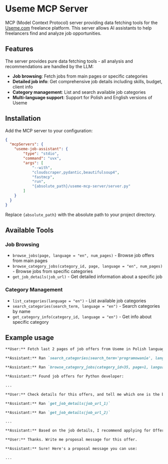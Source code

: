 # Useme MCP Server

MCP (Model Context Protocol) server providing data fetching tools for the [Useme.com](https://useme.com) freelance platform. This server allows AI assistants to help freelancers find and analyze job opportunities.

## Features

The server provides pure data fetching tools - all analysis and recommendations are handled by the LLM:

- **Job browsing**: Fetch jobs from main pages or specific categories
- **Detailed job info**: Get comprehensive job details including skills, budget, client info
- **Category management**: List and search available job categories
- **Multi-language support**: Support for Polish and English versions of Useme

## Installation

Add the MCP server to your configuration:

```json
{
  "mcpServers": {
    "useme-job-assistant": {
        "type": "stdio",
        "command": "uvx",
        "args": [
            "--with",
            "cloudscraper,pydantic,beautifulsoup4",
            "fastmcp",
            "run",
            "{absolute_path}/useme-mcp-server/server.py"
        ]
    }
  }
}
```

Replace `{absolute_path}` with the absolute path to your project directory.

## Available Tools

### Job Browsing

- `browse_jobs(page, language = "en", num_pages)` - Browse job offers from main pages
- `browse_category_jobs(category_id, page, language = "en", num_pages)` - Browse jobs from specific categories
- `get_job_details(job_url)` - Get detailed information about a specific job

### Category Management

- `list_categories(language = "en")` - List available job categories
- `search_categories(search_term, language = "en")` - Search categories by name
- `get_category_info(category_id, language = "en")` - Get info about specific category

## Example usage

```md
**User:** Fetch last 2 pages of job offers from Useme in Polish language for Programming category. Then find a job offer for Python developer.

**Assistant:** Ran `search_categories(search_term='programowanie', language='pl')`

**Assistant:** Ran `browse_category_jobs(category_id=35, page=1, language='pl', num_pages=2)`

**Assistant:** Found job offers for Python developer:

...

**User:** Check details for this offers, and tell me which one is the best fit for me. I'm just starting out as a Python developer.

**Assistant:** Ran `get_job_details(job_url_1)`

**Assistant:** Ran `get_job_details(job_url_2)`

...

**Assistant:** Based on the job details, I recommend applying for Offer 1 because it has a lower competition level and a reasonable budget for entry-level developers.

**User:** Thanks. Write me proposal message for this offer.

**Assistant:** Sure! Here's a proposal message you can use:

...
```